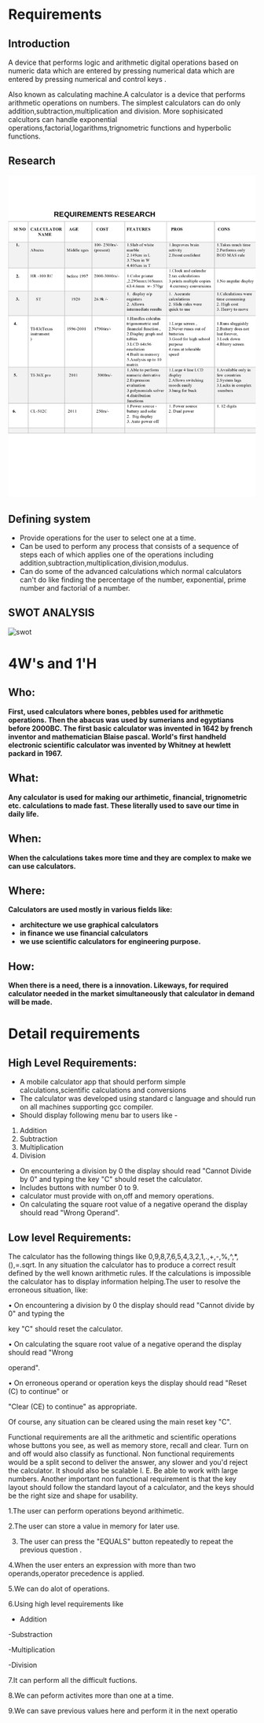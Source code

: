# Requirements
## Introduction
A device that performs logic and arithmetic digital operations based on numeric data which are entered by pressing numerical data which are entered by pressing numerical and control keys .

Also known as calculating machine.A calculator is a device that performs arithmetic operations on numbers. The simplest calculators can do only addition,subtraction,multiplication and division. More sophisicated calcultors can handle exponential operations,factorial,logarithms,trignometric functions and hyperbolic functions.

## Research
![Image of Yaktocat](calculator-page0001.jpg)
## Defining system
- Provide operations for the user to select one at a time.
- Can be used to perform any process that consists of a sequence of steps each of which applies one of the operations including addition,subtraction,multiplication,division,modulus.
- Can do some of the advanced calculations which normal calculators can&#39;t do like finding the percentage of the number, exponential, prime number and factorial of a number.
## SWOT ANALYSIS
![swot](https://user-images.githubusercontent.com/78540626/107034314-8c585f80-67dc-11eb-85ce-917fe8686e79.png)
# 4W&#39;s and 1&#39;H

## Who:

**First, used calculators where bones, pebbles used for arithmetic operations. Then the abacus was used by sumerians and egyptians before 2000BC. The first basic calculator was invented in 1642 by french inventor and mathematician Blaise pascal. World&#39;s first handheld electronic scientific calculator was invented by Whitney at hewlett packard in 1967.**

## What:

**Any calculator is used for making our arthimetic, financial, trignometric etc. calculations to made fast. These literally used to save our time in daily life.**

## When:

**When the calculations takes more time and they are complex to make we can use calculators.**

## Where:

**Calculators are used mostly in various fields like:**

- **architecture we use graphical calculators**
- **in finance we use financial calculators**
- **we use scientific calculators for engineering purpose.**

## How:

**When there is a need, there is a innovation. Likeways, for required calculator needed in the market simultaneously that calculator in demand will be made.**

# Detail requirements
## High Level Requirements:

- A mobile calculator app that should perform simple calculations,scientific calculations and conversions
- The calculator was developed using standard c language and should run on all machines supporting gcc compiler.
- Should display following menu bar to users like -

1. Addition
2. Subtraction
3. Multiplication
4. Division

- On encountering a division by 0 the display should read &quot;Cannot Divide by 0&quot; and typing the key &quot;C&quot; should reset the calculator.
- Includes buttons with number 0 to 9.
- calculator must provide with on,off and memory operations.
- On calculating the square root value of a negative operand the display should read &quot;Wrong Operand&quot;.


##  Low level Requirements:

The calculator has the following things like 0,9,8,7,6,5,4,3,2,1,.,+,-,%,^,\*,(),=.sqrt. In any situation the calculator has to produce a correct result defined by the well known arithmetic rules. If the calculations is impossible the calculator has to display information helping.The user to resolve the erroneous situation, like:

• On encountering a division by 0 the display should read &quot;Cannot divide by 0&quot; and typing the

key &quot;C&quot; should reset the calculator.

• On calculating the square root value of a negative operand the display should read &quot;Wrong

operand&quot;.

• On erroneous operand or operation keys the display should read &quot;Reset (C) to continue&quot; or

&quot;Clear (CE) to continue&quot; as appropriate.

Of course, any situation can be cleared using the main reset key &quot;C&quot;.

Functional requirements are all the arithmetic and scientific operations whose buttons you see, as well as memory store, recall and clear. Turn on and off would also classify as functional. Non functional requirements would be a split second to deliver the answer, any slower and you&#39;d reject the calculator. It should also be scalable I. E. Be able to work with large numbers. Another important non functional requirement is that the key layout should follow the standard layout of a calculator, and the keys should be the right size and shape for usability.

1.The user can perform operations beyond arithimetic.

2.The user can store a value in memory for later use.

3. The user can press the &quot;EQUALS&quot; button repeatedly to repeat the previous question .

4.When the user enters an expression with more than two operands,operator precedence is applied.

5.We can do alot of operations.

6.Using high level requirements like

- Addition

-Substraction

-Multiplication

-Division

7.It can perform all the difficult fuctions.

8.We can peform activites more than one at a time.

9.We can save previous values here and perform it in the next operatio



